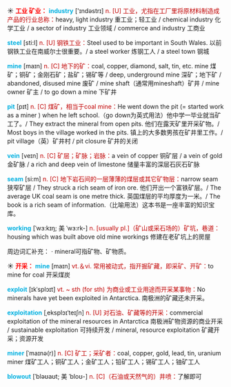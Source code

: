 ☀ <font color="red">**工业 矿业：**</font>
<font color="sky blue">**industry**</font> ['ɪndəstrɪ] 
<font color="#c00000">n. [U] 工业，尤指在工厂里将原材料制造成产品的行业总称：</font>heavy, light industry 重工业；轻工业 / chemical industry 化学工业 / a sector of industry 工业领域 / commerce and industry 工商业

<font color="sky blue">**steel**</font> [sti:l] 
<font color="#c00000">n. [U] 钢铁工业：</font>Steel used to be important in South Wales. 以前钢铁工业在南威尔士很重要。/ a steel worker 炼钢工人 / a steel town 钢城

<font color="sky blue">**mine**</font> [maɪn] 
<font color="#c00000">n. [C] 地下的矿：</font>coal, copper, diamond, salt, tin, etc. mine 煤矿；铜矿；金刚石矿；盐矿；锡矿等 / deep, underground mine 深矿；地下矿 / abandoned, disused mine 废矿 / mine shaft（通常用mineshaft）矿井 / mine owner 矿主 / to go down a mine 下矿井
           
<font color="sky blue">**pit**</font> [pɪt]
<font color="#c00000">n. [C] 煤矿，相当于coal mine：</font>He went down the pit (= started work as a miner ) when he left school.（go down为英式用法）他中学一毕业就当矿工了。/ They extract the mineral from open pits. 他们在露天矿里开采矿物。/ Most boys in the village worked in the pits. 镇上的大多数男孩在矿井里工作。/ pit village（英）矿井村 / pit closure 矿井的关闭
                      
<font color="sky blue">**vein**</font> [veɪn]
<font color="#c00000">n. [C] 矿层；矿脉；岩脉：</font>a vein of copper 铜矿层 / a vein of gold 金矿脉 / a rich and deep vein of limestone 储量丰富的深层石灰石矿脉
           
<font color="sky blue">**seam**</font> [si:m]
<font color="#c00000">n. [C] 地下岩石间的一层薄薄的煤层或其它矿物层：</font>narrow seam 狭窄矿层 / They struck a rich seam of iron ore. 他们开出一个富铁矿层。/ The average UK coal seam is one metre thick. 英国煤层的平均厚度为一米。/ The book is a rich seam of information.（比喻用法）这本书是一座丰富的知识宝库。

<font color="sky blue">**working**</font> [ˈwɜ:kɪŋ; 美 ˈwɜ:rk-]
<font color="#c00000">n. [usually pl.]（矿山或采石场的）矿坑，巷道：</font>housing which was built above old mine workings 修建在老矿坑上的房屋

周边词汇补充：
· mineral可指矿物、矿物质。

☀ <font color="red">**开采：**</font>
<font color="sky blue">**mine**</font> [maɪn] 
<font color="#c00000">vt.＆vi. 常用被动式，指开掘矿藏，即采矿、开矿：</font>to mine for coal 开采煤炭           

<font color="sky blue">**exploit**</font> [ɪkˈsplɔɪt]
<font color="#c00000">vt. ~ sth (for sth) 为商业或工业用途而开采某事物：</font>No minerals have yet been exploited in Antarctica. 南极洲的矿藏还未开采。
           
<font color="sky blue">**exploitation**</font> [ˌeksplɔɪˈteɪʃn]
<font color="#c00000">n. [U] 对石油、矿藏等的开采：</font>commercial exploitation of the mineral resources in Antarctica 南极洲矿物资源的商业开采 / sustainable exploitation 可持续开发 / mineral, resource exploitation 矿藏开采；资源开发
           
<font color="sky blue">**miner**</font> [ˈmaɪnə(r)]
<font color="#c00000">n. [C] 矿工；采矿者：</font>coal, copper, gold, lead, tin, uranium miner 煤矿工人；铜矿工人；金矿工人；铅矿工人；锡矿工人；铀矿工人
           
<font color="sky blue">**blowout**</font> [ˈbləʊaʊt; 美 ˈbloʊ-]
<font color="#c00000">n. [C]（石油或天然气的）井喷：</font>了解即可